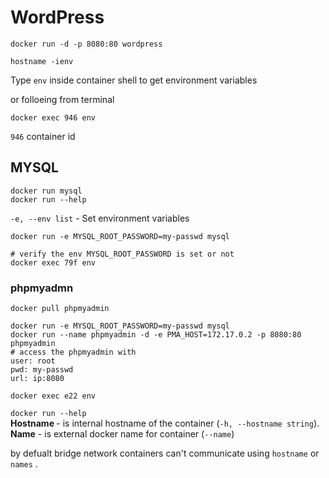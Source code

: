 # WordPress
```
docker run -d -p 8080:80 wordpress

hostname -ienv

```
Type `env` inside container shell to get environment variables

or folloeing from terminal
```
docker exec 946 env
```
`946` container id

## MYSQL
```
docker run mysql
docker run --help
```
  `-e, --env list` -   Set environment variables

```
docker run -e MYSQL_ROOT_PASSWORD=my-passwd mysql

# verify the env MYSQL_ROOT_PASSWORD is set or not
docker exec 79f env
```

### phpmyadmn
```
docker pull phpmyadmin

docker run -e MYSQL_ROOT_PASSWORD=my-passwd mysql
docker run --name phpmyadmin -d -e PMA_HOST=172.17.0.2 -p 8080:80 phpmyadmin
# access the phpmyadmin with
user: root
pwd: my-passwd
url: ip:8080

docker exec e22 env
```
`docker run --help`    
<b>Hostname </b> - is internal hostname of the container  (`-h, --hostname string`).
<b>Name</b>  - is external docker name for container (`--name`)

by defualt bridge network containers can't communicate using `hostname` or `names`  .